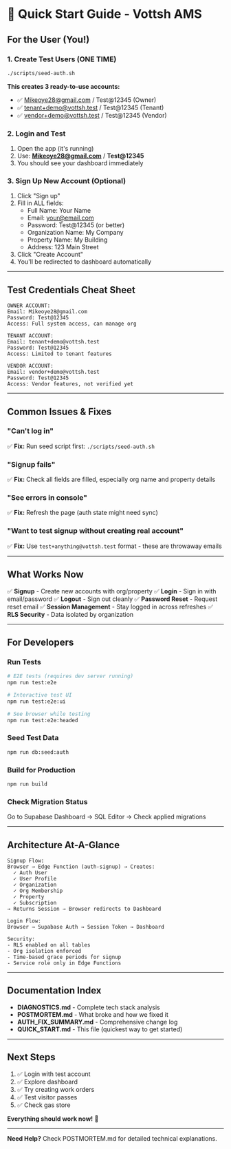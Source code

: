 # 🚀 Quick Start Guide - Vottsh AMS

## For the User (You!)

### 1. Create Test Users (ONE TIME)
```bash
./scripts/seed-auth.sh
```

**This creates 3 ready-to-use accounts:**
- ✅ Mikeoye28@gmail.com / Test@12345 (Owner)
- ✅ tenant+demo@vottsh.test / Test@12345 (Tenant)
- ✅ vendor+demo@vottsh.test / Test@12345 (Vendor)

### 2. Login and Test
1. Open the app (it's running)
2. Use: **Mikeoye28@gmail.com** / **Test@12345**
3. You should see your dashboard immediately

### 3. Sign Up New Account (Optional)
1. Click "Sign up"
2. Fill in ALL fields:
   - Full Name: Your Name
   - Email: your@email.com
   - Password: Test@12345 (or better)
   - Organization Name: My Company
   - Property Name: My Building
   - Address: 123 Main Street
3. Click "Create Account"
4. You'll be redirected to dashboard automatically

---

## Test Credentials Cheat Sheet

```
OWNER ACCOUNT:
Email: Mikeoye28@gmail.com
Password: Test@12345
Access: Full system access, can manage org

TENANT ACCOUNT:
Email: tenant+demo@vottsh.test
Password: Test@12345
Access: Limited to tenant features

VENDOR ACCOUNT:
Email: vendor+demo@vottsh.test
Password: Test@12345
Access: Vendor features, not verified yet
```

---

## Common Issues & Fixes

### "Can't log in"
✅ **Fix:** Run seed script first: `./scripts/seed-auth.sh`

### "Signup fails"
✅ **Fix:** Check all fields are filled, especially org name and property details

### "See errors in console"
✅ **Fix:** Refresh the page (auth state might need sync)

### "Want to test signup without creating real account"
✅ **Fix:** Use `test+anything@vottsh.test` format - these are throwaway emails

---

## What Works Now

✅ **Signup** - Create new accounts with org/property
✅ **Login** - Sign in with email/password
✅ **Logout** - Sign out cleanly
✅ **Password Reset** - Request reset email
✅ **Session Management** - Stay logged in across refreshes
✅ **RLS Security** - Data isolated by organization

---

## For Developers

### Run Tests
```bash
# E2E tests (requires dev server running)
npm run test:e2e

# Interactive test UI
npm run test:e2e:ui

# See browser while testing
npm run test:e2e:headed
```

### Seed Test Data
```bash
npm run db:seed:auth
```

### Build for Production
```bash
npm run build
```

### Check Migration Status
Go to Supabase Dashboard → SQL Editor → Check applied migrations

---

## Architecture At-A-Glance

```
Signup Flow:
Browser → Edge Function (auth-signup) → Creates:
  ✓ Auth User
  ✓ User Profile
  ✓ Organization
  ✓ Org Membership
  ✓ Property
  ✓ Subscription
→ Returns Session → Browser redirects to Dashboard

Login Flow:
Browser → Supabase Auth → Session Token → Dashboard

Security:
- RLS enabled on all tables
- Org isolation enforced
- Time-based grace periods for signup
- Service role only in Edge Functions
```

---

## Documentation Index

- **DIAGNOSTICS.md** - Complete tech stack analysis
- **POSTMORTEM.md** - What broke and how we fixed it
- **AUTH_FIX_SUMMARY.md** - Comprehensive change log
- **QUICK_START.md** - This file (quickest way to get started)

---

## Next Steps

1. ✅ Login with test account
2. ✅ Explore dashboard
3. ✅ Try creating work orders
4. ✅ Test visitor passes
5. ✅ Check gas store

**Everything should work now!** 🎉

---

**Need Help?** Check POSTMORTEM.md for detailed technical explanations.
